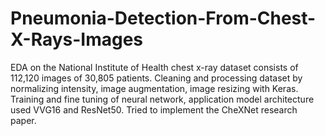 # Pneumonia-Detection-From-Chest-X-Rays-Images
EDA on the National Institute of Health chest x-ray dataset consists of 112,120 images of 30,805 patients. Cleaning and processing dataset by normalizing intensity, image augmentation, image resizing with Keras. Training and fine tuning of neural network, application model architecture used VVG16 and ResNet50. Tried to implement the CheXNet research paper.
